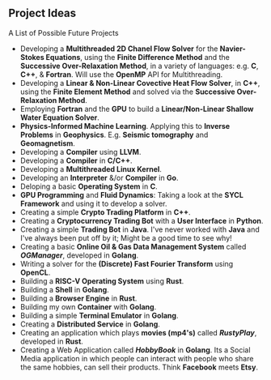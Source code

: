 ## Project Ideas
A List of Possible Future Projects

- Developing a __Multithreaded 2D Chanel Flow Solver__ for the __Navier-Stokes Equations__, using the __Finite Difference Method__ and the __Successive Over-Relaxation Method__, in a variety of languages: e.g. __C__, __C++__, & __Fortran__. Will use the __OpenMP__ API for Multithreading.
- Developing a __Linear & Non-Linear Covective Heat Flow Solver__, in __C++__, using the __Finite Element Method__ and solved via the __Successive Over-Relaxation Method__.
- Employing __Fortran__ and the __GPU__ to build a __Linear/Non-Linear Shallow Water Equation Solver__.
-  __Physics-Informed Machine Learning__. Applying this to __Inverse Problems__ in __Geophysics__. E.g. __Seismic tomography__ and __Geomagnetism__.
-  Developing a __Compiler__ using __LLVM__.
-  Developing a __Compiler__ in __C/C++__.
-  Developing a __Multithreaded Linux Kernel__.
-  Developing an __Interpreter__ &/or __Compiler__ in __Go__.
-  Deloping a basic __Operating System__ in __C__.
-  __GPU Programming__ and __Fluid Dynamics__: Taking a look at the __SYCL Framework__ and using it to develop a solver.
-  Creating a simple __Crypto Trading Platform__ in __C++__.
-  Creating a __Cryptocurrency Trading Bot__ with a __User Interface__ in __Python__.
-  Creating a simple __Trading Bot__ in __Java__. I've never worked with __Java__ and I've always been put off by it; Might be a good time to see why!
-  Creating a basic __Online Oil & Gas Data Management System__ called ___OGManager___, developed in __Golang__.
-  Writing a solver for the __(Discrete) Fast Fourier Transform__ using __OpenCL__.
-  Building a __RISC-V Operating System__ using __Rust__.
-  Building a __Shell__ in __Golang__.
-  Building a __Browser Engine__ in __Rust__.
-  Building my own __Container__ with __Golang__.
-  Building a simple __Terminal Emulator__ in __Golang__.
-  Creating a __Distributed Service__ in __Golang__.
-  Creating an application which plays __movies (mp4's)__ called ___RustyPlay___, developed in __Rust__.
-  Creating a Web Application called ___HobbyBook___ in __Golang__. Its a Social Media application in which people can interact with people who share the same hobbies, can sell their products. Think __Facebook__ meets __Etsy__.
